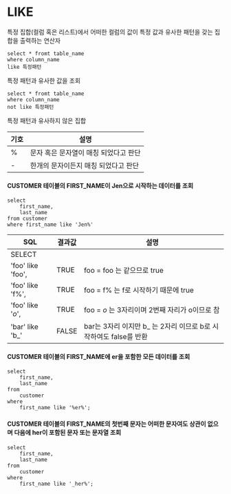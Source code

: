 # **LIKE**

특정 집합(컬럼 혹은 리스트)에서 어떠한 컬럼의 값이 특정 값과 유사한 패턴을 갖는 집합을 출력하는 연산자

```
select * fromt table_name
where column_name
like 특정패턴
```

특정 패턴과 유사한 값을 조회

```
select * fromt table_name
where column_name
not like 특정패턴
```

특정 패턴과 유사하지 않은 집합

| 기호 | 설명                                  |
| ---- | ------------------------------------- |
| %    | 문자 혹은 문자열이 매칭 되었다고 판단 |
| -    | 한개의 문자이든지 매칭 되었다고 판단  |

#### CUSTOMER 테이블의 FIRST_NAME이 Jen으로 시작하는 데이터를 조회

```
select
	first_name,
	last_name
from customer
where first_name like 'Jen%'
```

| SQL               | 결과값 | 설명                                                                              |
| ----------------- | ------ | --------------------------------------------------------------------------------- |
| SELECT            |        |
| 'foo' like 'foo', | TRUE   | foo = foo 는 같으므로 true                                                        |
| 'foo' like 'f%',  | TRUE   | foo = f% 는 f로 시작하기 때문에 true                                              |
| 'foo' like '_o_', | TRUE   | foo = _o_ 는 3자리이며 2번째 자리가 o이므로 참                                    |
| 'bar' like 'b_'  | FALSE  | bar는 3자리 이지만 b_ 는 2자리 이므로 b로 시작하여도 false를 반환 |


#### CUSTOMER 테이블의 FIRST_NAME에 er을 포함한 모든 데이터를 조회
```
select
	first_name,
	last_name
from
	customer
where
	first_name like '%er%';
```

#### CUSTOMER 테이블의 FIRST_NAME의 첫번째 문자는 어떠한 문자여도 상관이 없으며 다음에 her이 포함된 문자 또는 문자열 조회
```
select
	first_name,
	last_name
from
	customer
where
	first_name like '_her%';
```